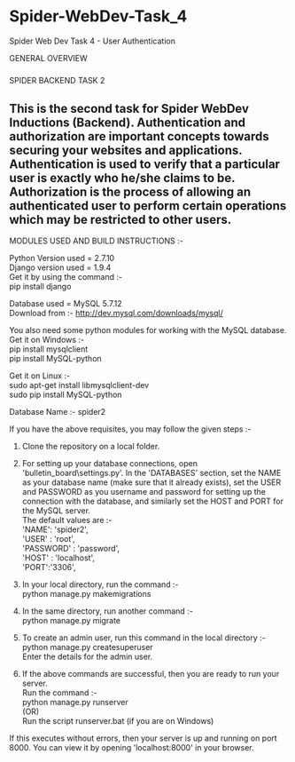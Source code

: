 # Spider-WebDev-Task_4
Spider Web Dev Task 4 - User Authentication

GENERAL OVERVIEW  
  
#####  
SPIDER BACKEND TASK 2 


 This is the second task for Spider WebDev Inductions (Backend). Authentication and authorization are important concepts towards securing your websites and applications.
Authentication is used to verify that a particular user is exactly who he/she claims to be. Authorization is the process of allowing an authenticated user to perform certain operations which may be restricted to other users.
 ------------------------------------------------------------------------------------------------------

 MODULES USED AND BUILD INSTRUCTIONS :-  

Python Version used = 2.7.10    
Django version used = 1.9.4    
Get it by using the command :-  
pip install django  
  
Database used = MySQL 5.7.12  
Download from :- http://dev.mysql.com/downloads/mysql/    

You also need some python modules for working with the MySQL database.  
Get it on Windows :-  
pip install mysqlclient  
pip install MySQL-python  
    
Get it on Linux :-   
sudo apt-get install libmysqlclient-dev  
sudo pip install MySQL-python    
   
    
Database Name :- spider2   


If you have the above requisites, you may follow the given steps :-  
1) Clone the repository on a local folder.  
2) For setting up your database connections, open 'bulletin_board\settings.py'. In the 'DATABASES' section, 
   set the NAME as your database name (make sure that it already exists), set the USER and PASSWORD as you username and
   password for setting up the connection with the database, and similarly set the HOST and PORT for the MySQL server.   
     The default values are :-   
	      'NAME': 'spider2',  
        'USER' : 'root',   
        'PASSWORD' : 'password',   
        'HOST' : 'localhost',  
        'PORT':'3306',   

3) In your local directory, run the command :-  
		 python manage.py makemigrations  
4) In the same directory, run another command :-  
		 python manage.py migrate    
5) To create an admin user, run this command in the local directory :-   
         python manage.py createsuperuser   
   Enter the details for the admin user.   
6) If the above commands are successful, then you are ready to run your server.  
   Run the command :-  
		 python manage.py runserver  
   (OR)   
    Run the script runserver.bat (if you are on Windows)  
     
If this executes without errors, then your server is up and running on port 8000. You can view it by opening 'localhost:8000' in your browser. 
